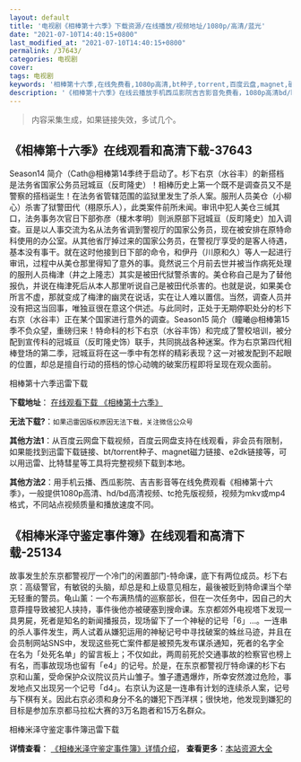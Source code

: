```yaml
---
layout: default
title: '电视剧《相棒第十六季》下载资源/在线播放/视频地址/1080p/高清/蓝光'
date: "2021-07-10T14:40:15+0800"
last_modified_at: "2021-07-10T14:40:15+0800"
permalink: /37643/
categories: 电视剧
cover:
tags: 电视剧
keywords: '相棒第十六季,在线免费看,1080p高清,bt种子,torrent,百度云盘,magnet,磁力链,迅雷下载资源'
description: '《相棒第十六季》在线云播放手机西瓜影院吉吉影音免费看，1080p高清bd/hd未删减完整版和tc抢先枪版，mkv/mp4格式，附带bt/torrent种子、magnet/磁力链、百度云盘、网盘资源迅雷下载链接'
---
```


>内容采集生成，如果链接失效，多试几个。


## 《相棒第十六季》在线观看和高清下载-37643

Season14 简介（Cath@相棒第14季终于启动了。杉下右京（水谷丰）的新搭档是法务省国家公务员冠城亘（反町隆史）！相棒历史上第一个既不是调查员又不是警察的搭档诞生！在法务省管辖范围的监狱里发生了杀人案。服刑人员美仓（小柳心）杀害了狱警田代（栩原乐人），此类案件前所未闻。审讯中犯人美仓三缄其口，法务事务次官日下部弥彦（榎木孝明）则派原部下冠城亘（反町隆史）加入调查。亘是以人事交流为名从法务省调到警视厅的国家公务员，现在被安排在原特命科使用的办公室。从其他省厅掉过来的国家公务员，在警视厅享受的是客人待遇，基本没有事干。就在这时他接到日下部的命令，和伊丹（川原和久）等人一起进行审讯，过程中从美仓那里得知了意外的事。竟然说三个月前去世并被当作病死处理的服刑人员梅津（井之上隆志）其实是被田代狱警杀害的。美仓称自己是为了替他报仇，并说在梅津死后从本人那里听说自己是被田代杀害的。也就是说，如果美仓所言不虚，那就变成了梅津的幽灵在说话，实在让人难以置信。当然，调查人员并没有把这当回事，唯独亘很在意这个供述。与此同时，正处于无期停职处分的杉下右京（水谷丰）正在某个国家进行意外的调查。Season15 简介（瞳曦@相棒第15季不负众望，重磅归来！特命科的杉下右京（水谷丰饰）和完成了警校培训，被分配到宣传科的冠城亘（反町隆史饰）联手，共同挑战各种迷案。作为右京第四代相棒登场的第二季，冠城亘将在这一季中有怎样的精彩表现？这一对被发配到不起眼的位置，却总是擅自行动的搭档的惊心动魄的破案历程即将呈现在观众面前。


相棒第十六季迅雷下载

**下载地址**： [在线观看下载 《相棒第十六季》](https://www.993dy.com//vod-detail-id-27982.html) 


**无法下载?**：`如果迅雷因版权原因无法下载，关注微信公众号 `

**其他方法1**：从百度云网盘下载视频，百度云网盘支持在线观看，非会员有限制，如果能找到迅雷下载链接、bt/torrent种子、magnet磁力链接、e2dk链接等，可以用迅雷、比特彗星等工具将完整视频下载到本地。

**其他方法2**：用手机云播、西瓜影院、吉吉影音等在线免费观看《相棒第十六季》，一般提供1080p高清、hd/bd高清视频、tc抢先版视频，视频为mkv或mp4格式，不同站点视频质量和播放速度不同。


## 《相棒米泽守鉴定事件簿》在线观看和高清下载-25134

故事发生於东京都警视厅一个冷门的闲置部门-特命课，底下有两位成员。杉下右京：高级警官，有敏锐的头脑，却总是和上级意见相左，最後被贬到特命课当个举无轻重的警员。龟山薰：一个布满热情的巡察部长，但在一次任务中，因自己的大意莽撞导致被犯人挟持，事件後他亦被硬塞到搜命课。东京都郊外电视塔下发现一具男屍，死者是知名的新闻播报员，现场留下了一个神秘的记号「6」&hellip;。一连串的杀人事件发生，两人试着从嫌犯运用的神秘记号中寻找破案的蛛丝马迹，并且在会员制网站SNS中，发现这些死亡案件都是被预先发布谋杀通知，死者的名字全在名为「处死名单」的留言板上；不仅如此，两周前死於交通事故的检察官也榜上有名，而事故现场也留有「e4」的记号。於是，在东京都警视厅特命课的杉下右京和山薰，受命保护众议院议员片山雏子。雏子遭遇爆炸，所幸安然渡过危险，事发地点又出现另一个记号「d4」。右京认为这是一连串有计划的连续杀人案，记号与下棋有关。因此右京必须和身分不名的嫌犯下西洋棋；很快地，他发现到嫌犯的目标是参加东京都马拉松大赛的3万名跑者和15万名群众。


相棒米泽守鉴定事件簿迅雷下载

**详情查看**： [《相棒米泽守鉴定事件簿》详情介绍](/movie/25134/)， **查看更多**：[本站资源大全](/movie/t/all/)


